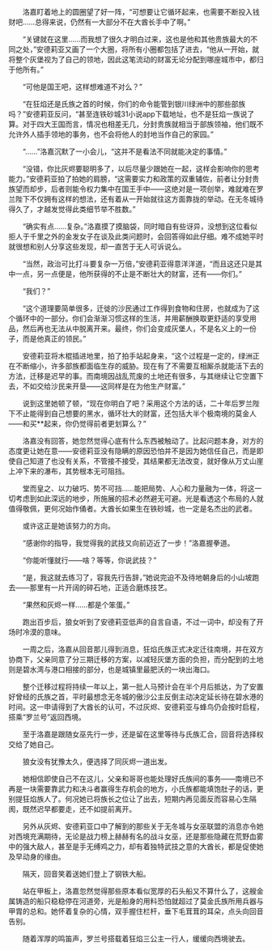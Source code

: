 　　洛嘉盯着地上的圆圈望了好一阵，“可想要让它循环起来，也需要不断投入钱财吧……总得来说，仍然有一大部分不在大酋长手中了啊。”

　　“关键就在这里……而我想了很久才明白过来，这也是他和其他贵族最大的不同之处，”安德莉亚又画了一个大圈，将所有小圈都包括了进去，“他从一开始，就将整个灰堡视为了自己的领地，因此这笔流动的财富无论分配到哪座城市中，都归于他所有。”

　　“可他是国王吧，这样想难道不对么？”

　　“在狂焰还是氏族之首的时候，你们的命令能管到银川绿洲中的那些部族吗？”安德莉亚反问，“甚至连铁砂城31小说app下载地址，也不是狂焰一族说了算。对于四大王国而言，情况也相差无几，分封贵族就相当于部族领袖，他们既不允许外人插手领地的事务，也不会将他人的封地当作自己的家园。”

　　“……”洛嘉沉默了一小会儿，“这并不是看法不同就能决定的事情。”

　　“没错，你比灰烬要聪明多了，以后尽量少跟她在一起，这样会影响你的思考能力。”安德莉亚拍了拍她的肩膀，“这需要实力和政策的双重辅佐，前者让分封贵族望而却步，后者则能令权力集中在国王手中——这绝对是一项创举，难就难在罗兰陛下不仅拥有这样的想法，还有着从一开始就往这方面靠拢的举动。在无冬城待得久了，才越发觉得此类细节举不胜数。”

　　“确实有点……复杂。”洛嘉摸了摸脑袋，同时暗自有些讶异，没想到这位看似拒人于千里之外的金发女子在谈及此类问题时，会回答得如此仔细。难不成她平时就很想和别人分享这些发现，却一直苦于无人可诉说么。

　　“当然，政治可比打斗要复杂一万倍，”安德莉亚得意洋洋道，“而且这还只是其中一点，另一点便是，他所获得的不止是不断壮大的财富，还有——你们。”

　　“我们？”

　　“这个道理要简单很多，迁徙的沙民通过工作得到食物和住房，也就成为了这个循环中的一部分。你们会渐渐习惯这样的生活，并用薪酬换取更舒适的享受用品，然后再也无法从中脱离开来。最终，你们会变成灰堡人，不是名义上的一份子，而是他真正的领民。”

　　安德莉亚将木棍插进地里，拍了拍手站起身来，“这个过程是一定的，绿洲正在不断缩小，许多部族都面临生存的威胁。现在有了不需要互相厮杀就能活下去的方法，迁移是迟早的事。而南境因战乱荒废的土地还有很多，与其继续让它空置下去，不如交给沙民来开垦——这同样是在为他生产财富。”

　　说到这里她顿了顿，“现在你明白了吧？采用这个方法的话，二十年后罗兰陛下不止能得到自己想要的黑水，循环壮大的财富，还包括大半个极南境的莫金人——和买**起来，你仍觉得前者更划算么？”

　　洛嘉没有回答，她忽然觉得心底有什么东西被触动了。比起问题本身，对方的态度更让她在意——安德莉亚没有隐瞒的原因恐怕并不是因为她信任自己，而是即使自己知道了也没有关系，不管接不接受，其结果都无法改变，就好像从万丈山崖上冲下来的瀑布，其势根本无可阻挡。

　　堂而皇之、以力破巧、势不可挡……能把局势、人心和力量融为一体，将这一切考虑到如此深远的地步，所施展的招术必然避无可避。光是看透这个布局的人就值得敬佩，更何况始作俑者。大酋长如果生在铁砂城，也一定是名杰出的武者。

　　或许这正是她该努力的方向。

　　“感谢你的指导，我觉得我的武技又向前迈近了一步！”洛嘉握拳道。

　　“你能听懂就行——啥？等等，你说武技？”

　　“是，我这就去练习了，容我先行告辞，”她说完迫不及待地朝身后的小山坡跑去——那里有一片开阔的碎石地，正适合磨炼技艺。

　　“果然和灰烬一样……都是个笨蛋。”

　　跑出百步后，狼女听到了安德莉亚低声的自言自语，不过一词中，却没有了开场时冷漠的意味。

　　一周之后，洛嘉从回音那儿得到消息，狂焰氏族正式决定迁往南境，并在双方协商下，父亲同意了分三期迁移的方案，以减轻灰堡方面的负担，而分配到的土地则是碧水湾与港口相接的部分，也是城镇里最肥沃的一块出海口。

　　整个迁移过程将持续一年以上，第一批人马预计会在半个月后抵达，为了安置好曾经的氏族之首，平时最想念无冬城的傲沙公主反倒主动决定延长待在碧水港的时间。这一申请得到了大酋长的认可，不过灰烬、安德莉亚与蜂鸟仍会按时启程，搭乘“罗兰号”返回西境。

　　至于洛嘉是跟随女巫先行一步，还是留在这里等待与氏族汇合，回音将选择权交给了她自己。

　　狼女没有犹豫太久，便选择了同灰烬一道出发。

　　她相信即使自己不在这儿，父亲和哥哥也能处理好氏族间的事务——南境已不再是一块需要靠武力和决斗者赢得生存机会的地方，小氏族都能填饱肚子的话，更别提狂焰族人了。何况她已将族长之位让了出去，短期内再见面反而容易心生隔阂，既然迟早都要走，还不如提前离开。

　　另外从灰烬、安德莉亚口中了解到的那些关于无冬城与女巫联盟的消息亦令她对西境充满期待，无论是战力榜上赫赫有名的战斗女巫，还是那些隐藏在荒野血雾中的强大敌人，甚至是手无缚鸡之力，却有着独特武技之意的大酋长，都是促使她及早动身的缘由。

　　隔天，回音笑着送她们登上了钢铁大船。

　　站在甲板上，洛嘉忽然觉得那些原本看似宽厚的石头船又不算什么了，这艘金属铸造的船只稳稳停在河道旁，光是船身的用料恐怕就超过了莫金氏族所用兵器与甲胄的总和。她怀着复杂的心情，双手握住栏杆，垂下毛茸茸的耳朵，点头向回音告别。

　　随着浑厚的鸣笛声，罗兰号搭载着狂焰三公主一行人，缓缓向西境驶去。
